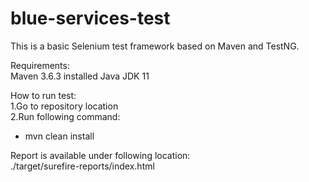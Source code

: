 # blue-services-test
This is a basic Selenium test framework based on Maven and TestNG.

Requirements:\
Maven 3.6.3 installed
Java JDK 11

How to run test:\
1.Go to repository location \
2.Run following command:
- mvn clean install

Report is available under following location: \
./target/surefire-reports/index.html